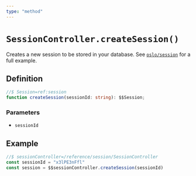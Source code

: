 ```yaml
---
type: "method"
---
```


# `SessionController.createSession()`

Creates a new session to be stored in your database. See [`oslo/session`](/reference/session) for a full example.

## Definition

```ts
//$ Session=ref:session
function createSession(sessionId: string): $$Session;
```

### Parameters

- `sessionId`

## Example

```ts
//$ sessionController=/reference/session/SessionController
const sessionId = "x3lPE3nFfl"
const session = $$sessionController.createSession(sessionId)
```